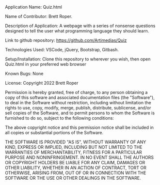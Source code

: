 Application Name: Quiz.html

Name of Contributor: Brett Roper.

Description of Application: A webpage with a series of nonsense questions designed to tell the user what programming language they should learn.

Link to github repository: https://github.com/Artimedias/Quiz

Technologies Used: VSCode, jQuery, Bootstrap, Gitbash.

Setup/Installation: Clone this repository to wherever you wish, then open Quiz.html in your preferred web browser

Known Bugs: None

License: Copyright 2022 Brett Roper

Permission is hereby granted, free of charge, to any person obtaining a copy of this software and associated documentation files (the "Software"), to deal in the Software without restriction, including without limitation the rights to use, copy, modify, merge, publish, distribute, sublicense, and/or sell copies of the Software, and to permit persons to whom the Software is furnished to do so, subject to the following conditions:

The above copyright notice and this permission notice shall be included in all copies or substantial portions of the Software.

THE SOFTWARE IS PROVIDED "AS IS", WITHOUT WARRANTY OF ANY KIND, EXPRESS OR IMPLIED, INCLUDING BUT NOT LIMITED TO THE WARRANTIES OF MERCHANTABILITY, FITNESS FOR A PARTICULAR PURPOSE AND NONINFRINGEMENT. IN NO EVENT SHALL THE AUTHORS OR COPYRIGHT HOLDERS BE LIABLE FOR ANY CLAIM, DAMAGES OR OTHER LIABILITY, WHETHER IN AN ACTION OF CONTRACT, TORT OR OTHERWISE, ARISING FROM, OUT OF OR IN CONNECTION WITH THE SOFTWARE OR THE USE OR OTHER DEALINGS IN THE SOFTWARE.
